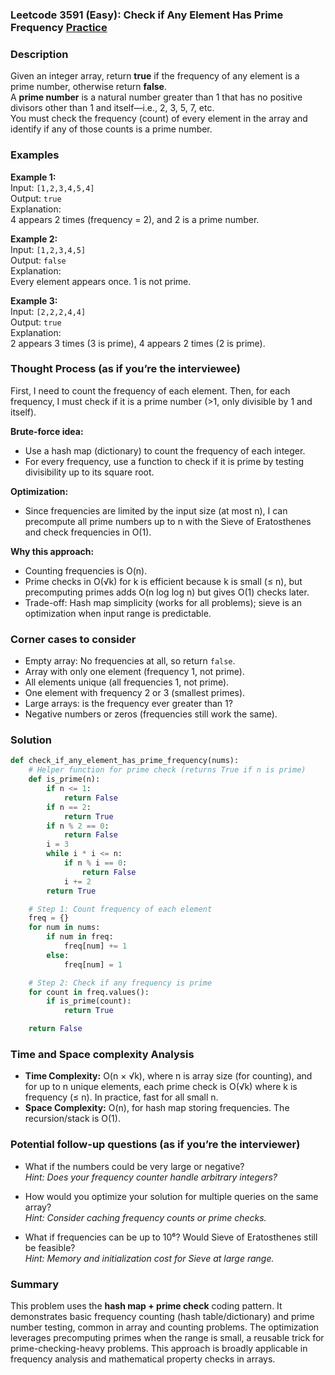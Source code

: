 ### Leetcode 3591 (Easy): Check if Any Element Has Prime Frequency [Practice](https://leetcode.com/problems/check-if-any-element-has-prime-frequency)

### Description  
Given an integer array, return **true** if the frequency of any element is a prime number, otherwise return **false**.  
A **prime number** is a natural number greater than 1 that has no positive divisors other than 1 and itself—i.e., 2, 3, 5, 7, etc.  
You must check the frequency (count) of every element in the array and identify if any of those counts is a prime number.

### Examples  

**Example 1:**  
Input: `[1,2,3,4,5,4]`  
Output: `true`  
Explanation:  
4 appears 2 times (frequency = 2), and 2 is a prime number.

**Example 2:**  
Input: `[1,2,3,4,5]`  
Output: `false`  
Explanation:  
Every element appears once. 1 is not prime.

**Example 3:**  
Input: `[2,2,2,4,4]`  
Output: `true`  
Explanation:  
2 appears 3 times (3 is prime), 4 appears 2 times (2 is prime).

### Thought Process (as if you’re the interviewee)  

First, I need to count the frequency of each element. Then, for each frequency, I must check if it is a prime number (>1, only divisible by 1 and itself).

**Brute-force idea:**  
- Use a hash map (dictionary) to count the frequency of each integer.
- For every frequency, use a function to check if it is prime by testing divisibility up to its square root.

**Optimization:**  
- Since frequencies are limited by the input size (at most n), I can precompute all prime numbers up to n with the Sieve of Eratosthenes and check frequencies in O(1).

**Why this approach:**  
- Counting frequencies is O(n).
- Prime checks in O(√k) for k is efficient because k is small (≤ n), but precomputing primes adds O(n log log n) but gives O(1) checks later.
- Trade-off: Hash map simplicity (works for all problems); sieve is an optimization when input range is predictable.

### Corner cases to consider  
- Empty array: No frequencies at all, so return `false`.
- Array with only one element (frequency 1, not prime).
- All elements unique (all frequencies 1, not prime).
- One element with frequency 2 or 3 (smallest primes).
- Large arrays: is the frequency ever greater than 1?
- Negative numbers or zeros (frequencies still work the same).

### Solution

```python
def check_if_any_element_has_prime_frequency(nums):
    # Helper function for prime check (returns True if n is prime)
    def is_prime(n):
        if n <= 1:
            return False
        if n == 2:
            return True
        if n % 2 == 0:
            return False
        i = 3
        while i * i <= n:
            if n % i == 0:
                return False
            i += 2
        return True

    # Step 1: Count frequency of each element
    freq = {}
    for num in nums:
        if num in freq:
            freq[num] += 1
        else:
            freq[num] = 1

    # Step 2: Check if any frequency is prime
    for count in freq.values():
        if is_prime(count):
            return True

    return False
```

### Time and Space complexity Analysis  

- **Time Complexity:** O(n × √k), where n is array size (for counting), and for up to n unique elements, each prime check is O(√k) where k is frequency (≤ n). In practice, fast for all small n.
- **Space Complexity:** O(n), for hash map storing frequencies. The recursion/stack is O(1).

### Potential follow-up questions (as if you’re the interviewer)  

- What if the numbers could be very large or negative?  
  *Hint: Does your frequency counter handle arbitrary integers?*

- How would you optimize your solution for multiple queries on the same array?  
  *Hint: Consider caching frequency counts or prime checks.*

- What if frequencies can be up to 10⁶? Would Sieve of Eratosthenes still be feasible?  
  *Hint: Memory and initialization cost for Sieve at large range.*

### Summary
This problem uses the **hash map + prime check** coding pattern. It demonstrates basic frequency counting (hash table/dictionary) and prime number testing, common in array and counting problems. The optimization leverages precomputing primes when the range is small, a reusable trick for prime-checking-heavy problems. This approach is broadly applicable in frequency analysis and mathematical property checks in arrays.